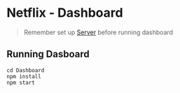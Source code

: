 # Netflix - Dashboard

> Remember set up <a href=https://github.com/Nguyenle23/netflix-mern/tree/main/APIs>Server</a> before running dashboard

## Running Dasboard

```
cd Dashboard
npm install
npm start
```

